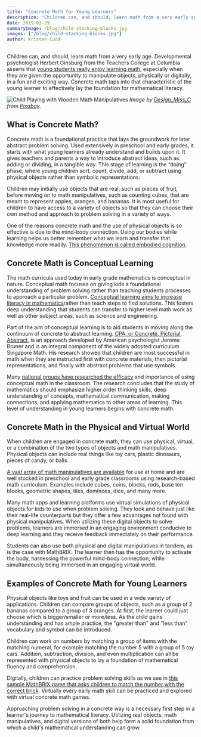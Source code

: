 ```yaml
---
title: "Concrete Math for Young Learners"
description: "Children can, and should, learn math from a very early age. Developmental psychologist Herbert Ginsburg from the Teachers College at Columbia asserts that young students really enjoy learning math, especially when they are given the opportunity to manipulate objects, physically or digitally, in a fun and exciting way. Concrete math taps into..."
date: 2019-03-29
summaryImage: /blog/child-stacking-blocks.jpg
images: ["/blog/child-stacking-blocks.jpg"]
author: Kristen Cudd
---
```


Children can, and should, learn math from a very early age. Developmental psychologist Herbert Ginsburg from the Teachers College at Columbia asserts that [young students really enjoy learning math](https://www.mathbrix.com/blog/young-children-should-learn-math/), especially when they are given the opportunity to manipulate objects, physically or digitally, in a fun and exciting way. Concrete math taps into that characteristic of the young learner to effectively lay the foundation for mathematical literacy.

![Child Playing with Wooden Math Manipulatives](/blog/child-stacking-blocks.jpg "Child Playing with Wooden Math Manipulatives")
*Image by [Design_Miss_C](https://pixabay.com/users/design_miss_c-3811984) from [Pixabay](https://pixabay.com).*

## What is Concrete Math?

Concrete math is a foundational practice that lays the groundwork for later abstract problem solving. Used extensively in preschool and early grades, it starts with what young learners already understand and builds upon it. It gives teachers and parents a way to introduce abstract ideas, such as adding or dividing, in a tangible way. This stage of learning is the “doing” phase, where young children sort, count, divide, add, or subtract using physical objects rather than symbolic representations.

Children may initially use objects that are real, such as pieces of fruit, before moving on to math manipulatives, such as counting cubes, that are meant to represent apples, oranges, and bananas. It is most useful for children to have access to a variety of objects so that they can choose their own method and approach to problem solving in a variety of ways.

One of the reasons concrete math and the use of physical objects is so effective is due to the mind-body connection. Using our bodies while learning helps us better remember what we learn and transfer that knowledge more readily. [This phenomenon is called embodied cognition](https://blogs.scientificamerican.com/guest-blog/a-brief-guide-to-embodied-cognition-why-you-are-not-your-brain/).

## Concrete Math is Conceptual Learning

The math curricula used today in early grade mathematics is conceptual in nature. Conceptual math focuses on giving kids a foundational understanding of problem solving rather than teaching students processes to approach a particular problem. [Conceptual learning aims to increase literacy in mathematics](https://www.mathbrix.com/conceptual-math)rather than teach steps to find solutions. This fosters deep understanding that students can transfer to higher level math work as well as other subject areas, such as science and engineering.

Part of the aim of conceptual learning is to aid students in moving along the continuum of concrete to abstract learning. [CPA, or Concrete, Pictorial, Abstract,](https://mathsnoproblem.com/en/mastery/concrete-pictorial-abstract/) is an approach developed by American psychologist Jerome Bruner and is an integral component of the widely adopted curriculum Singapore Math. His research showed that children are most successful in math when they are instructed first with concrete materials, then pictorial representations, and finally with abstract problems that use symbols.

Many [national groups have researched the efficacy](https://www2.ed.gov/pubs/triedandtrue/compr.html) and importance of using conceptual math in the classroom. The research concludes that the study of mathematics should emphasize higher order thinking skills, deep understanding of concepts, mathematical communication, making connections, and applying mathematics to other areas of learning. This level of understanding in young learners begins with concrete math.

## Concrete Math in the Physical and Virtual World

When children are engaged in concrete math, they can use physical, virtual, or a combination of the two types of objects and math manipulatives. Physical objects can include real things like toy cars, plastic dinosaurs, pieces of candy, or balls.

[A vast array of math manipulatives are available](https://www.hand2mind.com/resources/glossary-of-hands-on-manipulatives) for use at home and are well stocked in preschool and early grade classrooms using research-based math curriculum. Examples include cubes, coins, blocks, rods, base ten blocks, geometric shapes, tiles, dominoes, dice, and many more.

Many math apps and learning platforms use virtual simulations of physical objects for kids to use when problem solving. They look and behave just like their real-life counterparts but they offer a few advantages not found with physical manipulatives. When utilizing these digital objects to solve problems, learners are immersed in an engaging environment conducive to deep learning and they receive feedback immediately on their performance.

Students can also use both physical and digital manipulatives in tandem, as is the case with MathBRIX. The learner then has the opportunity to activate the body, harnessing the powerful mind-body connection, while simultaneously being immersed in an engaging virtual world.

## Examples of Concrete Math for Young Learners

<div class="tc">
  <a data-pin-do="embedPin" data-pin-width="medium" href="https://www.pinterest.com/pin/200199145911728986/"></a>
</div>

Physical objects like toys and fruit can be used in a wide variety of applications. Children can compare groups of objects, such as a group of 2 bananas compared to a group of 3 oranges. At first, the learner could just choose which is bigger/smaller or more/less. As the child gains understanding and has ample practice, the "greater than" and "less than" vocabulary and symbol can be introduced.

Children can work on numbers by matching a group of items with the matching numeral, for example matching the number 5 with a group of 5 toy cars. Addition, subtraction, division, and even multiplication can all be represented with physical objects to lay a foundation of mathematical fluency and comprehension.

Digitally, children can practice problem solving skills as we see in [this sample MathBRIX game that asks children to match the number with the correct brick](https://www.mathbrix.com/kindergarten/match-numbers-up-to-10-to-different-length-brix). Virtually every early math skill can be practiced and explored with virtual concrete math games.

Approaching problem solving in a concrete way is a necessary first step in a learner's journey to mathematical literacy. Utilizing real objects, math manipulatives, and digital versions of both help form a solid foundation from which a child's mathematical understanding can grow.
